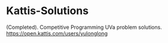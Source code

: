 # Kattis-Solutions
(Completed). Competitive Programming UVa problem solutions. https://open.kattis.com/users/yulonglong
